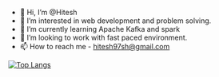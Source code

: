 - 👋 Hi, I’m @Hitesh
- 👀 I’m interested in web development and problem solving.
- 🌱 I’m currently learning Apache Kafka and spark
- 💞️ I’m looking to work with fast paced environment.
- 📫 How to reach me - hitesh97sh@gmail.com 

<!---
Hitesh-180876/Hitesh-180876 is a ✨ special ✨ repository because its `README.md` (this file) appears on your GitHub profile.
You can click the Preview link to take a look at your changes.
--->



[![Top Langs](https://github-readme-stats.vercel.app/api/top-langs/?username=Hitesh-180876)](https://github.com/Hitesh-180876/github-readme-stats)

